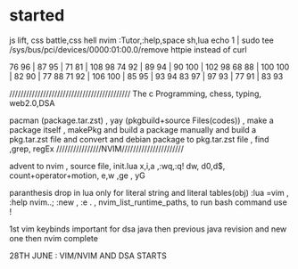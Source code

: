 # started

js lift, css battle,css hell
nvim :Tutor,:help,space sh,lua
echo 1 | sudo tee /sys/bus/pci/devices/0000:01:00.0/remove
httpie instead of curl

76 96 | 87 95   | 71 81  | 108 98
74 92 | 89 94   | 90 100 | 102 98
68 88 | 100 100 | 82 90  | 77 88
71 92 | 106 100 | 85 95  | 93 94
83 97 | 97 93   | 77 91  | 83 93

///////////////////////////////////////////
The c Programming, chess, typing,
web2.0,DSA

pacman (package.tar.zst) , yay (pkgbuild+source Files(codes)) , make a package itself , makePkg  and build a package manually and build a pkg.tar.zst file and convert and debian package to pkg.tar.zst file , find ,grep, regEx
////////////////NVIM//////////////////////

advent to nvim , source file, init.lua
x,i,a ,:wq,:q!
dw, d0,d$, count+operator+motion,  e,w ,ge , yG

paranthesis drop in lua only for literal string and literal tables(obj)
:lua =vim , :help nvim..;
:new , :e . , nvim_list_runtime_paths, to run bash command use !

1st vim keybinds important for dsa java  then previous java revision and new one then nvim complete

28TH JUNE : VIM/NVIM AND DSA STARTS
